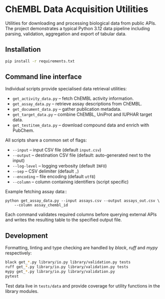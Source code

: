 # ChEMBL Data Acquisition Utilities

Utilities for downloading and processing biological data from public APIs.
The project demonstrates a typical Python 3.12 data pipeline including
parsing, validation, aggregation and export of tabular data.

## Installation

```bash
pip install -r requirements.txt
```

## Command line interface

Individual scripts provide specialised data retrieval utilities:

* ``get_activity_data.py`` – fetch ChEMBL activity information.
* ``get_assay_data.py`` – retrieve assay descriptions from ChEMBL.
* ``get_document_data.py`` – gather publication metadata.
* ``get_target_data.py`` – combine ChEMBL, UniProt and IUPHAR target data.
* ``get_testitem_data.py`` – download compound data and enrich with PubChem.

All scripts share a common set of flags:

* ``--input`` – input CSV file (default ``input.csv``)
* ``--output`` – destination CSV file (default: auto-generated next to the input)
* ``--log-level`` – logging verbosity (default ``INFO``)
* ``--sep`` – CSV delimiter (default ``,``)
* ``--encoding`` – file encoding (default ``utf8``)
* ``--column`` – column containing identifiers (script specific)

Example fetching assay data::

    python get_assay_data.py --input assays.csv --output assays_out.csv \
        --column assay_chembl_id

Each command validates required columns before querying external APIs and
writes the resulting table to the specified output file.

## Development

Formatting, linting and type checking are handled by *black*, *ruff* and
*mypy* respectively:

```bash
black get_*.py library/io.py library/validation.py tests
ruff get_*.py library/io.py library/validation.py tests
mypy get_*.py library/io.py library/validation.py
pytest
```

Test data live in ``tests/data`` and provide coverage for utility
functions in the library modules.
